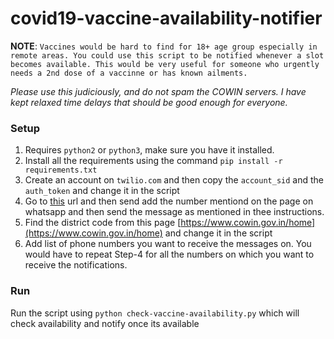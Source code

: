 # covid19-vaccine-availability-notifier

**NOTE**: `Vaccines would be hard to find for 18+ age group especially in remote areas. You could use this script to be notified whenever a slot becomes available. This would be very useful for someone who urgently needs a 2nd dose of a vaccinne or has known ailments.`

*Please use this judiciously, and do not spam the COWIN servers. I have kept relaxed time delays that should be good enough for everyone.*

### Setup
1. Requires `python2` or `python3`, make sure you have it installed.
2. Install all the requirements using the command `pip install -r requirements.txt`
3. Create an account on `twilio.com` and then copy the `account_sid` and the `auth_token` and change it in the script
4. Go to [this](https://console.twilio.com/us1/develop/sms/try-it-out/whatsapp-learn?frameUrl=%2Fconsole%2Fsms%2Fwhatsapp%2Flearn%3Fx-target-region%3Dus1) url and then send add the number mentiond on the page on whatsapp and then send the message as mentioned in thee instructions.
5. Find the district code from this page [https://www.cowin.gov.in/home](https://www.cowin.gov.in/home) and change it in the script
6. Add list of phone numbers you want to receive the messages on. You would have to repeat Step-4 for all the numbers on which you want to receive the notifications.


### Run
Run the script using `python check-vaccine-availability.py` which will check availability and notify once its available

